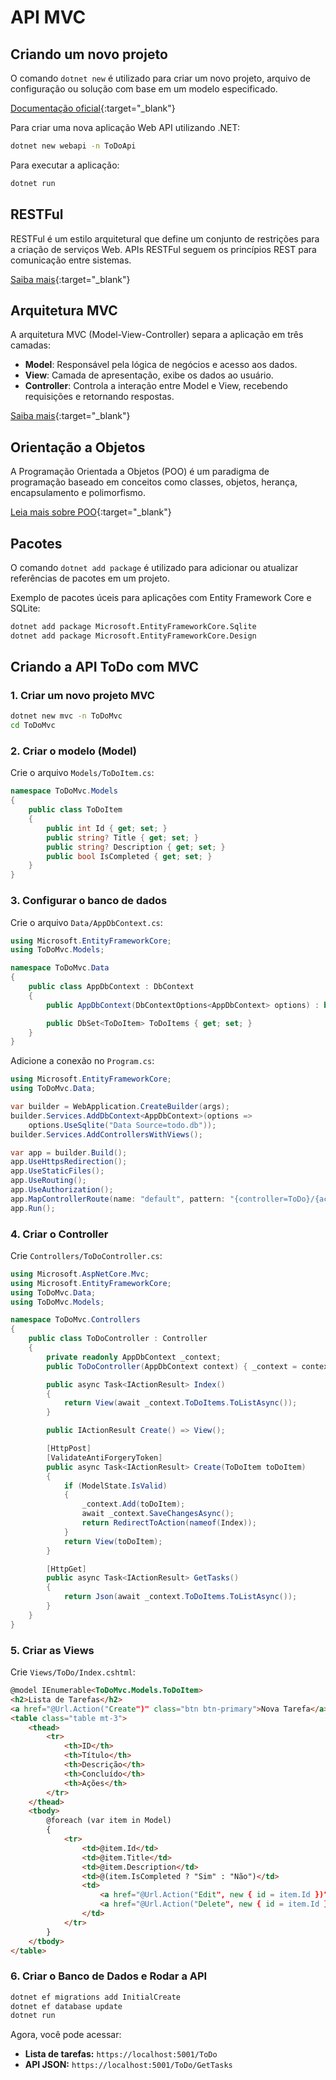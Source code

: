 # API MVC

## Criando um novo projeto

O comando `dotnet new` é utilizado para criar um novo projeto, arquivo de configuração ou solução com base em um modelo especificado.

[Documentação oficial](https://learn.microsoft.com/en-us/dotnet/core/tools/dotnet-new){:target="_blank"}

Para criar uma nova aplicação Web API utilizando .NET:
```sh
dotnet new webapi -n ToDoApi
```

Para executar a aplicação:
```sh
dotnet run
```

## RESTFul

RESTFul é um estilo arquitetural que define um conjunto de restrições para a criação de serviços Web. APIs RESTFul seguem os princípios REST para comunicação entre sistemas.

[Saiba mais](https://aws.amazon.com/pt/what-is/restful-api/){:target="_blank"}

## Arquitetura MVC

A arquitetura MVC (Model-View-Controller) separa a aplicação em três camadas:
- **Model**: Responsável pela lógica de negócios e acesso aos dados.
- **View**: Camada de apresentação, exibe os dados ao usuário.
- **Controller**: Controla a interação entre Model e View, recebendo requisições e retornando respostas.

[Saiba mais](https://aws.amazon.com/pt/what-is/restful-api/){:target="_blank"}

## Orientação a Objetos

A Programação Orientada a Objetos (POO) é um paradigma de programação baseado em conceitos como classes, objetos, herança, encapsulamento e polimorfismo.

[Leia mais sobre POO](https://www.alura.com.br/artigos/poo-programacao-orientada-a-objetos){:target="_blank"}

## Pacotes

O comando `dotnet add package` é utilizado para adicionar ou atualizar referências de pacotes em um projeto.

Exemplo de pacotes úceis para aplicações com Entity Framework Core e SQLite:
```sh
dotnet add package Microsoft.EntityFrameworkCore.Sqlite
dotnet add package Microsoft.EntityFrameworkCore.Design
```

## Criando a API ToDo com MVC

### 1. Criar um novo projeto MVC
```sh
dotnet new mvc -n ToDoMvc
cd ToDoMvc
```

### 2. Criar o modelo (Model)
Crie o arquivo `Models/ToDoItem.cs`:
```csharp
namespace ToDoMvc.Models
{
    public class ToDoItem
    {
        public int Id { get; set; }
        public string? Title { get; set; }
        public string? Description { get; set; }
        public bool IsCompleted { get; set; }
    }
}
```

### 3. Configurar o banco de dados
Crie o arquivo `Data/AppDbContext.cs`:
```csharp
using Microsoft.EntityFrameworkCore;
using ToDoMvc.Models;

namespace ToDoMvc.Data
{
    public class AppDbContext : DbContext
    {
        public AppDbContext(DbContextOptions<AppDbContext> options) : base(options) {}

        public DbSet<ToDoItem> ToDoItems { get; set; }
    }
}
```

Adicione a conexão no `Program.cs`:
```csharp
using Microsoft.EntityFrameworkCore;
using ToDoMvc.Data;

var builder = WebApplication.CreateBuilder(args);
builder.Services.AddDbContext<AppDbContext>(options =>
    options.UseSqlite("Data Source=todo.db"));
builder.Services.AddControllersWithViews();

var app = builder.Build();
app.UseHttpsRedirection();
app.UseStaticFiles();
app.UseRouting();
app.UseAuthorization();
app.MapControllerRoute(name: "default", pattern: "{controller=ToDo}/{action=Index}/{id?}");
app.Run();
```

### 4. Criar o Controller
Crie `Controllers/ToDoController.cs`:
```csharp
using Microsoft.AspNetCore.Mvc;
using Microsoft.EntityFrameworkCore;
using ToDoMvc.Data;
using ToDoMvc.Models;

namespace ToDoMvc.Controllers
{
    public class ToDoController : Controller
    {
        private readonly AppDbContext _context;
        public ToDoController(AppDbContext context) { _context = context; }

        public async Task<IActionResult> Index()
        {
            return View(await _context.ToDoItems.ToListAsync());
        }

        public IActionResult Create() => View();

        [HttpPost]
        [ValidateAntiForgeryToken]
        public async Task<IActionResult> Create(ToDoItem toDoItem)
        {
            if (ModelState.IsValid)
            {
                _context.Add(toDoItem);
                await _context.SaveChangesAsync();
                return RedirectToAction(nameof(Index));
            }
            return View(toDoItem);
        }

        [HttpGet]
        public async Task<IActionResult> GetTasks()
        {
            return Json(await _context.ToDoItems.ToListAsync());
        }
    }
}
```

### 5. Criar as Views
Crie `Views/ToDo/Index.cshtml`:
```html
@model IEnumerable<ToDoMvc.Models.ToDoItem>
<h2>Lista de Tarefas</h2>
<a href="@Url.Action("Create")" class="btn btn-primary">Nova Tarefa</a>
<table class="table mt-3">
    <thead>
        <tr>
            <th>ID</th>
            <th>Título</th>
            <th>Descrição</th>
            <th>Concluído</th>
            <th>Ações</th>
        </tr>
    </thead>
    <tbody>
        @foreach (var item in Model)
        {
            <tr>
                <td>@item.Id</td>
                <td>@item.Title</td>
                <td>@item.Description</td>
                <td>@(item.IsCompleted ? "Sim" : "Não")</td>
                <td>
                    <a href="@Url.Action("Edit", new { id = item.Id })">Editar</a> |
                    <a href="@Url.Action("Delete", new { id = item.Id })">Excluir</a>
                </td>
            </tr>
        }
    </tbody>
</table>
```

### 6. Criar o Banco de Dados e Rodar a API
```sh
dotnet ef migrations add InitialCreate
dotnet ef database update
dotnet run
```
Agora, você pode acessar:
- **Lista de tarefas:** `https://localhost:5001/ToDo`
- **API JSON:** `https://localhost:5001/ToDo/GetTasks`

